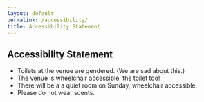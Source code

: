 ```yaml
---
layout: default
permalink: /accessibility/
title: Accessibility Statement
---
```


<div class="popout">
  <section>
      <h1>Accessibility Statement</h1>
  </section>
</div>

<section markdown="1">

* Toilets at the venue are gendered. (We are sad about this.)
* The venue is wheelchair accessible, the toilet too!
* There will be a a quiet room on Sunday, wheelchair accessible.
* Please do not wear scents.

</section>
